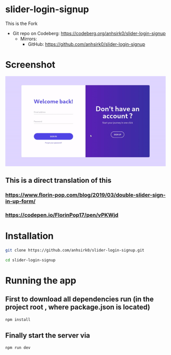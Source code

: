 # slider-login-signup
This is the Fork 
+ Git repo on Codeberg: <https://codeberg.org/anhsirk0/slider-login-signup>
  - Mirrors:
    + GitHub: <https://github.com/anhsirk0/slider-login-signup>

# Screenshot
![out.gif](https://github.com/anhsirk0/slider-login-signup/blob/master/out.gif)

## This is a direct translation of this
### https://www.florin-pop.com/blog/2019/03/double-slider-sign-in-up-form/  
### https://codepen.io/FlorinPop17/pen/vPKWjd

# Installation

```bash
git clone https://github.com/anhsirk0/slider-login-signup.git
```

```bash
cd slider-login-signup
```

# Running the app

## First to download all dependencies run (in the project root , where package.json is located)
```bash
npm install
```

## Finally start the server via
```bash
npm run dev
```
